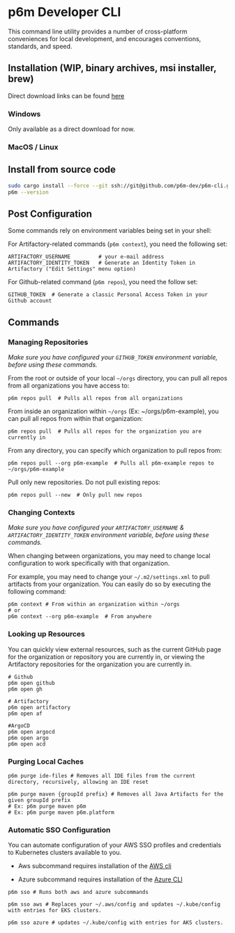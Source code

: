 # p6m Developer CLI

This command line utility provides a number of cross-platform conveniences for local development, and encourages
conventions, standards, and speed.

## Installation (WIP, binary archives, msi installer, brew)


Direct download links can be found [here][p6m binaries azure bin]

### Windows

Only available as a direct download for now.

### MacOS / Linux


## Install from source code
```sh
sudo cargo install --force --git ssh://git@github.com/p6m-dev/p6m-cli.git --root /usr/local
p6m --version
```

## Post Configuration

Some commands rely on environment variables being set in your shell:

For Artifactory-related commands (`p6m context`), you need the following set:

```shell
ARTIFACTORY_USERNAME         # your e-mail address
ARTIFACTORY_IDENTITY_TOKEN   # Generate an Identity Token in Artifactory ("Edit Settings" menu option)
```

For Github-related command (`p6m repos`), you need the follow set:

```shell 
GITHUB_TOKEN  # Generate a classic Personal Access Token in your Github account
```

## Commands

### Managing Repositories

_Make sure you have configured your `GITHUB_TOKEN` environment variable, before using these commands._

From the root or outside of your local `~/orgs` directory, you can pull all repos from all organizations you have access to:

```shell
p6m repos pull  # Pulls all repos from all organizations 
```

From inside an organization within `~/orgs` (Ex: ~/orgs/p6m-example), you can pull all repos from within that organization:

```shell
p6m repos pull  # Pulls all repos for the organization you are currently in 
```

From any directory, you can specify which organization to pull repos from:

```shell
p6m repos pull --org p6m-example  # Pulls all p6m-example repos to ~/orgs/p6m-example 
```

Pull only new repositories.  Do not pull existing repos:

```shell
p6m repos pull --new  # Only pull new repos 
```

### Changing Contexts

_Make sure you have configured your `ARTIFACTORY_USERNAME` & `ARTIFACTORY_IDENTITY_TOKEN` environment variable, before using these commands._

When changing between organizations, you may need to change local configuration to work specifically with that organization.

For example, you may need to change your `~/.m2/settings.xml` to pull artifacts from your organization.  You can easily do so by executing the following command:

```shell
p6m context # From within an organization within ~/orgs
# or
p6m context --org p6m-example  # From anywhere
```

### Looking up Resources

You can quickly view external resources, such as the current GitHub page for the organization or repository you are currently
in, or viewing the Artifactory repositories for the organization you are currently in.

```shell
# Github
p6m open github
p6m open gh

# Artifactory
p6m open artifactory
p6m open af

#ArgoCD
p6m open argocd
p6m open argo
p6m open acd
```

### Purging Local Caches

```shell
p6m purge ide-files # Removes all IDE files from the current directory, recursively, allowing an IDE reset

p6m purge maven {groupId prefix} # Removes all Java Artifacts for the given groupId prefix
# Ex: p6m purge maven p6m
# Ex: p6m purge maven p6m.platform
```

### Automatic SSO Configuration

You can automate configuration of your AWS SSO profiles and credentials to Kubernetes clusters available to you.

* Aws subcommand requires installation of the [AWS cli](https://docs.aws.amazon.com/cli/latest/userguide/getting-started-install.html)

* Azure subcommand requires installation of the [Azure CLI](https://learn.microsoft.com/en-us/cli/azure/install-azure-cli)

```shell
p6m sso # Runs both aws and azure subcommands

p6m sso aws # Replaces your ~/.aws/config and updates ~/.kube/config with entries for EKS clusters.

p6m sso azure # updates ~/.kube/config with entries for AKS clusters.
```

[p6m binaries azure bin]: https://naxpublicstuffs.blob.core.windows.net/binaries?comp=list&restype=container